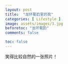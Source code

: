 ```yaml
---
layout: post
title:  "龙环葡韵里的我"
categories: [ Lifestyle ]
image: assets/images/3.jpg
beforetoc: "龙环葡韵"
comments: false

toc: false
---
```

  
笑得比较自然的一张照片！
